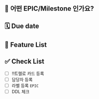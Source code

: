 ## 📌 어떤 EPIC/Milestone 인가요?

## 🗓️ Due date

## 🌈 Feature List

## ✅ Check List

- [ ] !!트렐로 카드 등록
- [ ] 담당자 등록
- [ ] 라벨 등록 `EPIC`
- [ ] DDL 체크
